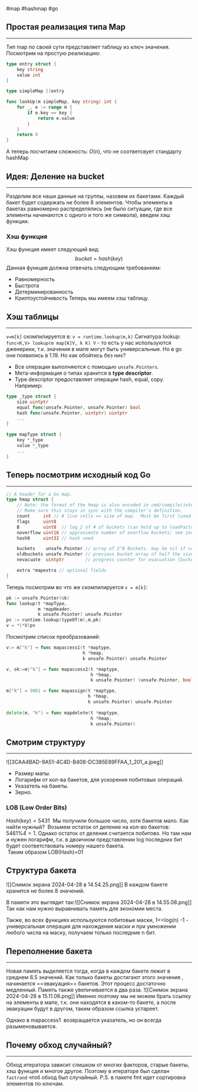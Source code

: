 #map #hashmap #go 
## Простая реализация типа  Map
---
Тип map по своей сути представляет таблицу из ключ значения. Посмотрим на простую реализацию:
```go
type entry struct {
	key string
	value int
}

type simpleMap []entry

func lookUp(m simpleMap, key string) int {
	for _, e := range m {
		if e.key == key {
			return e.value 
		}
	}
	return 0
}
```
А теперь посчитаем сложность: $O(n)$, что не соответсвует стандарту hashMap
## Идея: Деление на bucket
---
Разделим все наши данные на группы, назовем их бакетами. Каждый бакет будет содержать не более 8 элементов. Чтобы элементы в бакетах равномерно распределялись (не было ситуации, где все элементы начинаются с одного и того же символа), введем хэш функции.

### Хэш функция
Хэш функция имеет следующий вид:
$$bucket = hash(key)$$
Данная функция должна отвечать следующим требованиям:
- Равномерность
- Быстрота
- Детерминированность 
- Криптоустойчивость 
Теперь мы имеем хэш таблицу.

## Хэш таблицы 
---
`v=m[k]` скомпилируется в: `v = runtime.lookup(m,k)`
Сигнатура lookup: 
`func<K,V> lookup(m map[K]V, k K) V` - то есть у нас используются дженерики, т.к. значения в мапе могут быть универсальные. Но в go они появились в 1.19.
Но как обойтись без них?
- Все операции выполняются с помощью `unsafe.Pointers`.
- Мета-информация о типах хранится в **type descriptor**.
- Type descriptor предоставляет операции hash, equal, copy.
Например:
```go
type _type struct {
	size uintptr
	equal func(unsafe.Pointer, unsafe.Pointer) bool
	hash func(unsafe.Pointer, uintptr) uintptr
	...
}
```
```go
type mapType struct {
	key *_type
	value *_type
	...
}
```
## Теперь посмотрим исходный код Go
---

```go
// A header for a Go map.
type hmap struct {
	// Note: the format of the hmap is also encoded in cmd/compile/internal/reflectdata/reflect.go.
	// Make sure this stays in sync with the compiler's definition.
	count     int // # live cells == size of map.  Must be first (used by len() builtin)
	flags     uint8
	B         uint8  // log_2 of # of buckets (can hold up to loadFactor * 2^B items)
	noverflow uint16 // approximate number of overflow buckets; see incrnoverflow for details
	hash0     uint32 // hash seed

	buckets    unsafe.Pointer // array of 2^B Buckets. may be nil if count==0.
	oldbuckets unsafe.Pointer // previous bucket array of half the size, non-nil only when growing
	nevacuate  uintptr        // progress counter for evacuation (buckets less than this have been evacuated)

	extra *mapextra // optional fields
}
```
Теперь посмотрим во что же скомпилируется `v = m[k]`:
```go
pk := unsafe.Pointer(&k)
func lookup(t *mapType,
		    m *mapHeader,
		    k unsafe.Pointer) unsafe.Pointer
pv := runtime.lookup(typeOf(m),m,pk)
v = *(*V)pv
```
Посмотрим список преобразований: 
```go
v:= m["k"] → func mapaccess1(t *maptype, 
							 h *hmap, 
							 k unsafe.Pointer) unsafe.Pointer

v, ok:=m|"k"] → func mapaccess2(t *maptype, 
								h *hmap, 
								k unsafe.Pointer) (unsafe.Pointer, bool) 

m["k"] = 9001 → func mapassign(t *maptype, 
							   h *hmap, 
							   k unsafe.Pointer) unsafe.Pointer 
		
delete(m, "k") → func mapdelete(t *maptype, 
								h *hmap, 
								k unsafe.Pointer)
```

## Смотрим структуру
---
![[3CAA4BAD-9A51-4C4D-B408-DC385E69FFAA_1_201_a.jpeg]]
- Размер мапы.
- Логарифм от кол-ва бакетов, для ускорения побитовых операций. 
- Указатель на бакеты. 
- Зерно.
### LOB (Low Order Bits)
$Hash(key)=5431$
 Мы получили большое число, хотя бакетов мало. Как найти нужный?
 Возьмем остаток от деление на кол-во бакетов: $5461\%4=1$. Однако остаток от деления считается побитово. Но там нам и нужен логарифм, т.к. в двоичном представлении log последних бит будет соответствовать номеру нашего бакета.  
 Таким образом LOB(Hash)=01
## Структура бакета
![[Снимок экрана 2024-04-28 в 14.54.25.png]]
В каждом бакете хранится не более 8 значений.

В памяти это выглядит так:![[Снимок экрана 2024-04-28 в 14.55.08.png]]
Так как нам нужно выравнивать память для экономии места.

Также, во всех функциях используются побитовые маски, 1<<log(n) -1 - универсальная операция для нахождения маски и при умножении любого числа на маску, получаем только последние n бит. 

## Переполнение бакета
---
Новая память выделяется тогда, когда в каждом бакете лежит в среднем 6.5 значений. Как только бакеты достигают этого значения , начинается ==эвакуация== бакетов. Этот процесс достаточно медленный. Память также увеличивается в два раза.
![[Снимок экрана 2024-04-28 в 15.11.06.png]]
Именно поэтому мы не можем брать ссылку на элементы в мапе, т.к. они находятся в каком-то бакете, а после эвакуации будут в другом, таким образом ссылка устареет.

Однако в mapaccess1  возвращается указатель, но он всегда разыменовывается. 

## Почему обход случайный?
---
Обход итератора зависит слишком от многих факторов, старые бакеты, хэш функция и многое другое. Поэтому в итераторе был сделан `fastrand` чтоб обход был случайный. 
P.S. в пакете fmt идет сортировка элементов по ключам.

